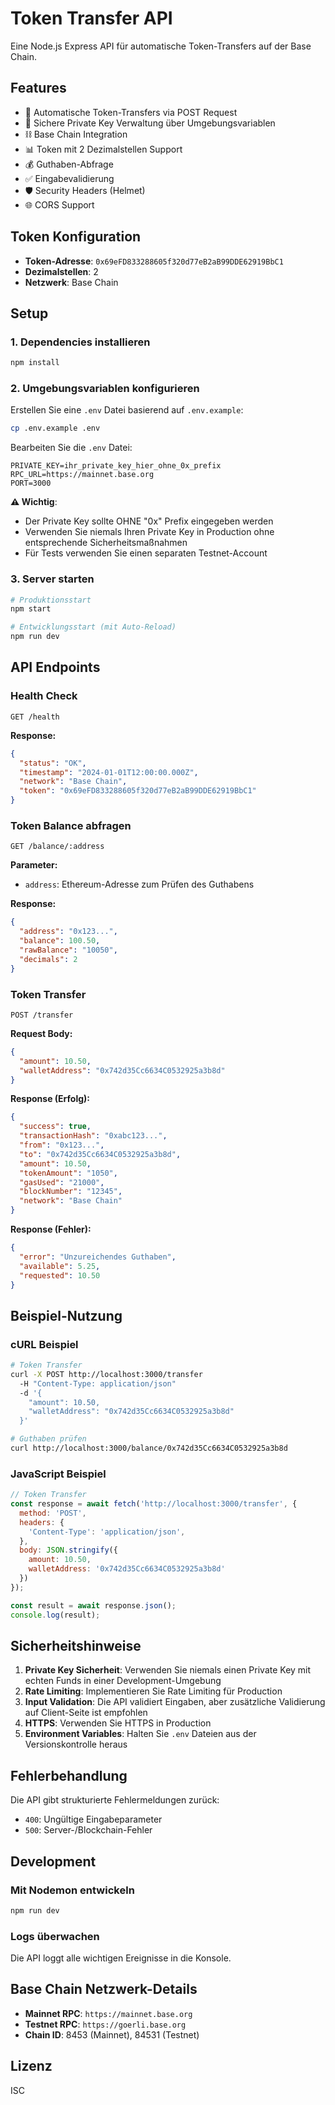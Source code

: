 # Token Transfer API

Eine Node.js Express API für automatische Token-Transfers auf der Base Chain.

## Features

- 🚀 Automatische Token-Transfers via POST Request
- 🔐 Sichere Private Key Verwaltung über Umgebungsvariablen
- ⛓️ Base Chain Integration
- 📊 Token mit 2 Dezimalstellen Support
- 💰 Guthaben-Abfrage
- ✅ Eingabevalidierung
- 🛡️ Security Headers (Helmet)
- 🌐 CORS Support

## Token Konfiguration

- **Token-Adresse**: `0x69eFD833288605f320d77eB2aB99DDE62919BbC1`
- **Dezimalstellen**: 2
- **Netzwerk**: Base Chain

## Setup

### 1. Dependencies installieren

```bash
npm install
```

### 2. Umgebungsvariablen konfigurieren

Erstellen Sie eine `.env` Datei basierend auf `.env.example`:

```bash
cp .env.example .env
```

Bearbeiten Sie die `.env` Datei:

```env
PRIVATE_KEY=ihr_private_key_hier_ohne_0x_prefix
RPC_URL=https://mainnet.base.org
PORT=3000
```

**⚠️ Wichtig**: 
- Der Private Key sollte OHNE "0x" Prefix eingegeben werden
- Verwenden Sie niemals Ihren Private Key in Production ohne entsprechende Sicherheitsmaßnahmen
- Für Tests verwenden Sie einen separaten Testnet-Account

### 3. Server starten

```bash
# Produktionsstart
npm start

# Entwicklungsstart (mit Auto-Reload)
npm run dev
```

## API Endpoints

### Health Check
```
GET /health
```

**Response:**
```json
{
  "status": "OK",
  "timestamp": "2024-01-01T12:00:00.000Z",
  "network": "Base Chain",
  "token": "0x69eFD833288605f320d77eB2aB99DDE62919BbC1"
}
```

### Token Balance abfragen
```
GET /balance/:address
```

**Parameter:**
- `address`: Ethereum-Adresse zum Prüfen des Guthabens

**Response:**
```json
{
  "address": "0x123...",
  "balance": 100.50,
  "rawBalance": "10050",
  "decimals": 2
}
```

### Token Transfer
```
POST /transfer
```

**Request Body:**
```json
{
  "amount": 10.50,
  "walletAddress": "0x742d35Cc6634C0532925a3b8d"
}
```

**Response (Erfolg):**
```json
{
  "success": true,
  "transactionHash": "0xabc123...",
  "from": "0x123...",
  "to": "0x742d35Cc6634C0532925a3b8d",
  "amount": 10.50,
  "tokenAmount": "1050",
  "gasUsed": "21000",
  "blockNumber": "12345",
  "network": "Base Chain"
}
```

**Response (Fehler):**
```json
{
  "error": "Unzureichendes Guthaben",
  "available": 5.25,
  "requested": 10.50
}
```

## Beispiel-Nutzung

### cURL Beispiel

```bash
# Token Transfer
curl -X POST http://localhost:3000/transfer 
  -H "Content-Type: application/json" 
  -d '{
    "amount": 10.50,
    "walletAddress": "0x742d35Cc6634C0532925a3b8d"
  }'

# Guthaben prüfen
curl http://localhost:3000/balance/0x742d35Cc6634C0532925a3b8d
```

### JavaScript Beispiel

```javascript
// Token Transfer
const response = await fetch('http://localhost:3000/transfer', {
  method: 'POST',
  headers: {
    'Content-Type': 'application/json',
  },
  body: JSON.stringify({
    amount: 10.50,
    walletAddress: '0x742d35Cc6634C0532925a3b8d'
  })
});

const result = await response.json();
console.log(result);
```

## Sicherheitshinweise

1. **Private Key Sicherheit**: Verwenden Sie niemals einen Private Key mit echten Funds in einer Development-Umgebung
2. **Rate Limiting**: Implementieren Sie Rate Limiting für Production
3. **Input Validation**: Die API validiert Eingaben, aber zusätzliche Validierung auf Client-Seite ist empfohlen
4. **HTTPS**: Verwenden Sie HTTPS in Production
5. **Environment Variables**: Halten Sie `.env` Dateien aus der Versionskontrolle heraus

## Fehlerbehandlung

Die API gibt strukturierte Fehlermeldungen zurück:

- `400`: Ungültige Eingabeparameter
- `500`: Server-/Blockchain-Fehler

## Development

### Mit Nodemon entwickeln

```bash
npm run dev
```

### Logs überwachen

Die API loggt alle wichtigen Ereignisse in die Konsole.

## Base Chain Netzwerk-Details

- **Mainnet RPC**: `https://mainnet.base.org`
- **Testnet RPC**: `https://goerli.base.org`
- **Chain ID**: 8453 (Mainnet), 84531 (Testnet)

## Lizenz

ISC